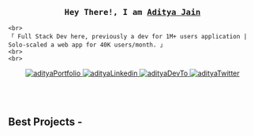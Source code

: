 <h3 align="center">
        <samp> Hey There!, I am
                <b><a target="_blank" href="https://twitter.com/isthisadityaj">Aditya Jain</a></b>
        </samp>
</h3>

<p align="center"> 
  <samp>

    <br>
    「 Full Stack Dev here, previously a dev for 1M+ users application | Solo-scaled a web app for 40K users/month. 」
    <br>
    <br>

  </samp>
</p>

<p align="center">
 <a href="https://aditya9056.github.io/" target="blank">
  <img src="https://img.shields.io/badge/Website-FF8C00?style=for-the-badge&logo=medium&logoColor=white" alt="adityaPortfolio" />
 </a>
 <a href="https://www.linkedin.com/in/iadityajain/" target="blank">
  <img src="https://img.shields.io/badge/LinkedIn-0077B5?style=for-the-badge&logo=linkedin&logoColor=white" alt="adityaLinkedin"/>
 </a>
 <a href="https://dev.to/adityaj" target="blank">
  <img src="https://img.shields.io/badge/dev.to-0A0A0A?style=for-the-badge&logo=dev.to&logoColor=white" alt="adityaDevTo" />
 </a>
 <a href="https://twitter.com/isthisadityaj" target="blank">
  <img src="https://img.shields.io/badge/Twitter-1DA1F2?style=for-the-badge&logo=twitter&logoColor=white" alt="adityaTwitter" />
 </a>
</p>
<br />

<br/>

## Best Projects -
